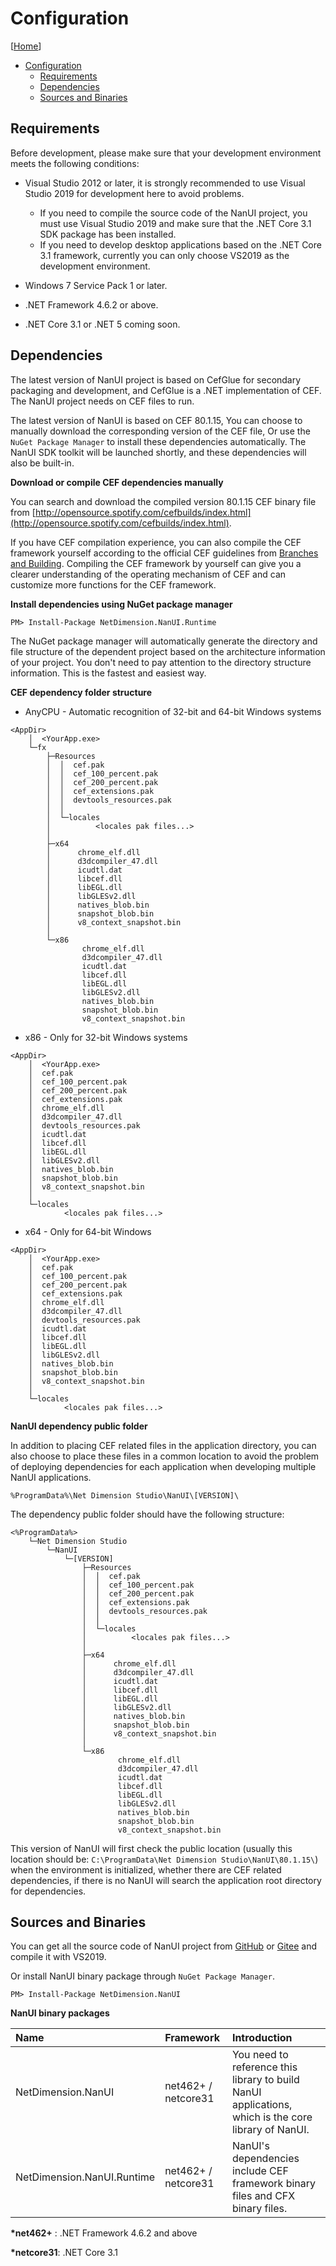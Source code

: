 # Configuration

[[Home](README.md)]

- [Configuration](#configuration)
  - [Requirements](#requirements)
  - [Dependencies](#dependencies)
  - [Sources and Binaries](#sources-and-binaries)

## Requirements

Before development, please make sure that your development environment meets the following conditions:

- Visual Studio 2012 or later, it is strongly recommended to use Visual Studio 2019 for development here to avoid problems.

  - If you need to compile the source code of the NanUI project, you must use Visual Studio 2019 and make sure that the .NET Core 3.1 SDK package has been installed.
  - If you need to develop desktop applications based on the .NET Core 3.1 framework, currently you can only choose VS2019 as the development environment.

- Windows 7 Service Pack 1 or later.
- .NET Framework 4.6.2 or above.
- .NET Core 3.1 or .NET 5 coming soon.

## Dependencies

The latest version of NanUI project is based on CefGlue for secondary packaging and development, and CefGlue is a .NET implementation of CEF. The NanUI project needs on CEF files to run.

The latest version of NanUI is based on CEF 80.1.15, You can choose to manually download the corresponding version of the CEF file, Or use the `NuGet Package Manager` to install these dependencies automatically. The NanUI SDK toolkit will be launched shortly, and these dependencies will also be built-in.

**Download or compile CEF dependencies manually**

You can search and download the compiled version 80.1.15 CEF binary file from [http://opensource.spotify.com/cefbuilds/index.html](http://opensource.spotify.com/cefbuilds/index.html).

If you have CEF compilation experience, you can also compile the CEF framework yourself according to the official CEF guidelines from [Branches and Building](https://bitbucket.org/chromiumembedded/cef/wiki/BranchesAndBuilding). Compiling the CEF framework by yourself can give you a clearer understanding of the operating mechanism of CEF and can customize more functions for the CEF framework.

**Install dependencies using NuGet package manager**

```
PM> Install-Package NetDimension.NanUI.Runtime
```

The NuGet package manager will automatically generate the directory and file structure of the dependent project based on the architecture information of your project. You don't need to pay attention to the directory structure information. This is the fastest and easiest way.

**CEF dependency folder structure**

- AnyCPU - Automatic recognition of 32-bit and 64-bit Windows systems

```
<AppDir>
    │  <YourApp.exe>
    └─fx
        ├─Resources
        │  │  cef.pak
        │  │  cef_100_percent.pak
        │  │  cef_200_percent.pak
        │  │  cef_extensions.pak
        │  │  devtools_resources.pak
        │  │
        │  └─locales
        │          <locales pak files...>
        │
        ├─x64
        │      chrome_elf.dll
        │      d3dcompiler_47.dll
        │      icudtl.dat
        │      libcef.dll
        │      libEGL.dll
        │      libGLESv2.dll
        │      natives_blob.bin
        │      snapshot_blob.bin
        │      v8_context_snapshot.bin
        │
        └─x86
                chrome_elf.dll
                d3dcompiler_47.dll
                icudtl.dat
                libcef.dll
                libEGL.dll
                libGLESv2.dll
                natives_blob.bin
                snapshot_blob.bin
                v8_context_snapshot.bin
```

- x86 - Only for 32-bit Windows systems

```
<AppDir>
    │  <YourApp.exe>
    │  cef.pak
    │  cef_100_percent.pak
    │  cef_200_percent.pak
    │  cef_extensions.pak
    │  chrome_elf.dll
    │  d3dcompiler_47.dll
    │  devtools_resources.pak
    │  icudtl.dat
    │  libcef.dll
    │  libEGL.dll
    │  libGLESv2.dll
    │  natives_blob.bin
    │  snapshot_blob.bin
    │  v8_context_snapshot.bin
    │
    └─locales
            <locales pak files...>

```

- x64 - Only for 64-bit Windows

```
<AppDir>
    │  <YourApp.exe>
    │  cef.pak
    │  cef_100_percent.pak
    │  cef_200_percent.pak
    │  cef_extensions.pak
    │  chrome_elf.dll
    │  d3dcompiler_47.dll
    │  devtools_resources.pak
    │  icudtl.dat
    │  libcef.dll
    │  libEGL.dll
    │  libGLESv2.dll
    │  natives_blob.bin
    │  snapshot_blob.bin
    │  v8_context_snapshot.bin
    │
    └─locales
            <locales pak files...>
```

**NanUI dependency public folder**

In addition to placing CEF related files in the application directory, you can also choose to place these files in a common location to avoid the problem of deploying dependencies for each application when developing multiple NanUI applications.

```
%ProgramData%\Net Dimension Studio\NanUI\[VERSION]\
```

The dependency public folder should have the following structure:

```
<%ProgramData%>
    └─Net Dimension Studio
        └─NanUI
            └─[VERSION]
                ├─Resources
                │  │  cef.pak
                │  │  cef_100_percent.pak
                │  │  cef_200_percent.pak
                │  │  cef_extensions.pak
                │  │  devtools_resources.pak
                │  │
                │  └─locales
                │          <locales pak files...>
                │
                ├─x64
                │      chrome_elf.dll
                │      d3dcompiler_47.dll
                │      icudtl.dat
                │      libcef.dll
                │      libEGL.dll
                │      libGLESv2.dll
                │      natives_blob.bin
                │      snapshot_blob.bin
                │      v8_context_snapshot.bin
                │
                └─x86
                        chrome_elf.dll
                        d3dcompiler_47.dll
                        icudtl.dat
                        libcef.dll
                        libEGL.dll
                        libGLESv2.dll
                        natives_blob.bin
                        snapshot_blob.bin
                        v8_context_snapshot.bin
```

This version of NanUI will first check the public location (usually this location should be: `C:\ProgramData\Net Dimension Studio\NanUI\80.1.15\`) when the environment is initialized, whether there are CEF related dependencies, if there is no NanUI will search the application root directory for dependencies.

## Sources and Binaries

You can get all the source code of NanUI project from [GitHub](https://github.com/NetDimension/NanUI/) or [Gitee](https://gitee.com/linxuanchen/NanUI) and compile it with VS2019.

Or install NanUI binary package through `NuGet Package Manager`.

```
PM> Install-Package NetDimension.NanUI
```

**NanUI binary packages**

| Name                       | Framework           | Introduction                                                                                        |
| :------------------------- | :------------------ | :-------------------------------------------------------------------------------------------------- |
| NetDimension.NanUI         | net462+ / netcore31 | You need to reference this library to build NanUI applications, which is the core library of NanUI. |
| NetDimension.NanUI.Runtime | net462+ / netcore31 | NanUI's dependencies include CEF framework binary files and CFX binary files.                       |

**\*net462+** : .NET Framework 4.6.2 and above

**\*netcore31**: .NET Core 3.1
